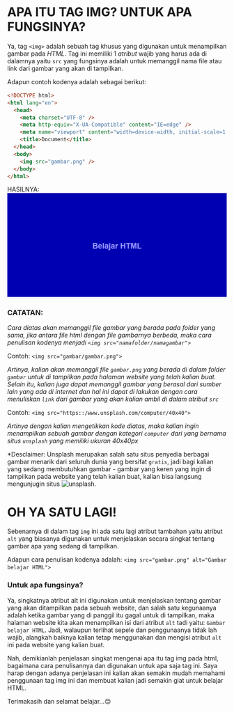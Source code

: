 # APA ITU TAG IMG? UNTUK APA FUNGSINYA?

Ya, tag `<img>` adalah sebuah tag khusus yang digunakan untuk menampilkan gambar pada _HTML_.
Tag ini memiliki 1 _atribut_ wajib yang harus ada di dalamnya yaitu `src` yang fungsinya adalah untuk memanggil nama file atau link dari gambar yang akan di tampilkan.

Adapun contoh kodenya adalah sebagai berikut:

```html
<!DOCTYPE html>
<html lang="en">
  <head>
    <meta charset="UTF-8" />
    <meta http-equiv="X-UA-Compatible" content="IE=edge" />
    <meta name="viewport" content="width=device-width, initial-scale=1.0" />
    <title>Document</title>
  </head>
  <body>
    <img src="gambar.png" />
  </body>
</html>
```

HASILNYA:
![tag-gambar](gambar.png)

### CATATAN:

_Cara diatas akan memanggil file gambar yang berada pada folder yang sama, jika antara file html dengan file gambarnya berbeda, maka cara penulisan kodenya menjadi `<img src="namafolder/namagambar">`_

Contoh:
`<img src="gambar/gambar.png">`

_Artinya, kalian akan memanggil file `gambar.png` yang berada di dalam folder `gambar` untuk di tampilkan pada halaman website yang telah kalian buat. Selain itu, kalian juga dapat memanggil gambar yang berasal dari sumber lain yang ada di internet dan hal ini dapat di lakukan dengan cara menuliskan `link` dari gambar yang akan kalian ambil di dalam atribut `src`_

Contoh:
`<img src="https::/www.unsplash.com/computer/40x40">`

_Artinya dengan kalian mengetikkan kode diatas, maka kalian ingin menampilkan sebuah gambar dengan kategori `computer` dari yang bernama situs `unsplash` yang memiliki ukuran 40x40px_

\*Desclaimer:
Unsplash merupakan salah satu situs penyedia berbagai gambar menarik dari seluruh dunia yang bersifat `gratis`, jadi bagi kalian yang sedang membutuhkan gambar - gambar yang keren yang ingin di tampilkan pada website yang telah kalian buat, kalian bisa langsung mengunjugin situs ![unsplash](https://www.unsplash.com).

# OH YA SATU LAGI!

Sebenarnya di dalam tag `img` ini ada satu lagi atribut tambahan yaitu atribut `alt` yang biasanya digunakan untuk menjelaskan secara singkat tentang gambar apa yang sedang di tampilkan.

Adapun cara penulisan kodenya adalah:
`<img src="gambar.png" alt="Gambar belajar HTML">`

### Untuk apa fungsinya?

Ya, singkatnya atribut alt ini digunakan untuk menjelaskan tentang gambar yang akan ditampilkan pada sebuah website, dan salah satu kegunaanya adalah ketika gambar yang di panggil itu gagal untuk di tampilkan, maka halaman website kita akan menampilkan isi dari atribut `alt` tadi yaitu: `Gambar belajar HTML`. Jadi, walaupun terlihat sepele dan penggunaanya tidak lah wajib, alangkah baiknya kalian tetap menggunakan dan mengisi atribut `alt` ini pada website yang kalian buat.

Nah, demikianlah penjelasan singkat mengenai apa itu tag img pada html, bagaimana cara penulisannya dan digunakan untuk apa saja tag ini. Saya harap dengan adanya penjelasan ini kalian akan semakin mudah memahami penggunaan tag img ini dan membuat kalian jadi semakin giat untuk belajar HTML.

Terimakasih dan selamat belajar...😊
